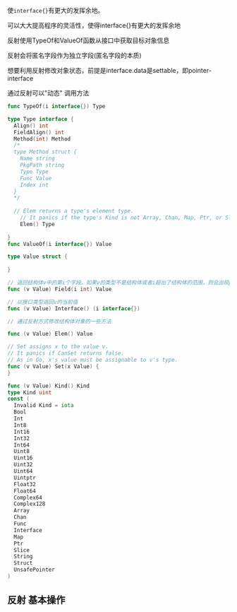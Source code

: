 使`interface{}`有更大的发挥余地。

可以大大提高程序的灵活性，使得interface{}有更大的发挥余地

反射使用TypeOf和ValueOf函数从接口中获取目标对象信息

反射会将匿名字段作为独立字段(匿名字段的本质)

想要利用反射修改对象状态，前提是interface.data是settable，即pointer-interface

通过反射可以"动态" 调用方法



```go
func TypeOf(i interface{}) Type

type Type interface {
  Align() int
  FieldAlign() int
  Method(int) Method
  /*
  type Method struct {
  	Name string
  	PkgPath string
  	Type Type
  	Func Value
  	Index int
  }
  */
  
  // Elem returns a type's element type.
	// It panics if the type's Kind is not Array, Chan, Map, Ptr, or Slice.
	Elem() Type
  
}
func ValueOf(i interface{}) Value

type Value struct {
  
}

// 返回结构体v中的第i个字段。如果v的类型不是结构体或者i超出了结构体的范围，则会出现panic
func (v Value) Field(i int) Value

// 以接口类型返回v的当前值
func (v Value) Interface() (i interface{})

// 通过反射方式修改结构体对象的一些方法

func (v Value) Elem() Value

// Set assigns x to the value v.
// It panics if CanSet returns false.
// As in Go, x's value must be assignable to v's type.
func (v Value) Set(x Value) {
}

func (v Value) Kind() Kind
type Kind uint
const (
  Invalid Kind = iota
  Bool
  Int
  Int8
  Int16
  Int32
  Int64
  Uint8
  Uint16
  Uint32
  Uint64
  Uintptr
  Float32
  Float64
  Complex64
  Complex128
  Array
  Chan
  Func
  Interface
  Map
  Ptr
  Slice
  String
  Struct
  UnsafePointer
)
```

## 反射 基本操作